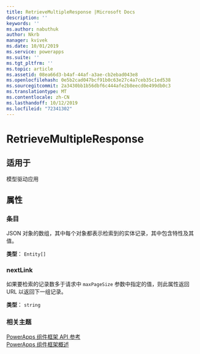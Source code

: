 ```yaml
---
title: RetrieveMultipleResponse |Microsoft Docs
description: ''
keywords: ''
ms.author: nabuthuk
author: Nkrb
manager: kvivek
ms.date: 10/01/2019
ms.service: powerapps
ms.suite: ''
ms.tgt_pltfrm: ''
ms.topic: article
ms.assetid: 08ea66d3-b4af-44af-a3ae-cb2ebad043e8
ms.openlocfilehash: 0e5b2cad047bcf91b0c63e27c4a7ceb35c1ed538
ms.sourcegitcommit: 2a3430bb1b56dbf6c444afe2b8eecd0e499db0c3
ms.translationtype: MT
ms.contentlocale: zh-CN
ms.lasthandoff: 10/12/2019
ms.locfileid: "72341302"
---
```

# <a name="retrievemultipleresponse"></a>RetrieveMultipleResponse

## <a name="available-for"></a>适用于 

模型驱动应用

## <a name="properties"></a>属性

### <a name="entities"></a>条目

JSON 对象的数组，其中每个对象都表示检索到的实体记录，其中包含特性及其值。

**类型**： `Entity[]`

### <a name="nextlink"></a>nextLink

如果要检索的记录数多于请求中 `maxPageSize` 参数中指定的值，则此属性返回 URL 以返回下一组记录。

**类型**： `string`


### <a name="related-topics"></a>相关主题

[PowerApps 组件框架 API 参考](../reference/index.md)<br/>
[PowerApps 组件框架概述](../overview.md)